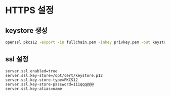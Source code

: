 # HTTPS 설정

## keystore 생성
``` sh
openssl pkcs12 -export -in fullchain.pem -inkey privkey.pem -out keystore.p12 -name name -CAfile chain.pem -caname root
```
   
## ssl 설정
```
server.ssl.enabled=true
server.ssl.key-store=/opt/cert/keystore.p12
server.ssl.key-store-type=PKCS12
server.ssl.key-store-password=111qqq@@@
server.ssl.key-alias=name
```